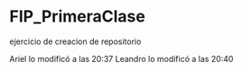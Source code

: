 # FIP_PrimeraClase
ejercicio de creacion de repositorio

Ariel lo modificó a las 20:37
Leandro lo modificó a las 20:40